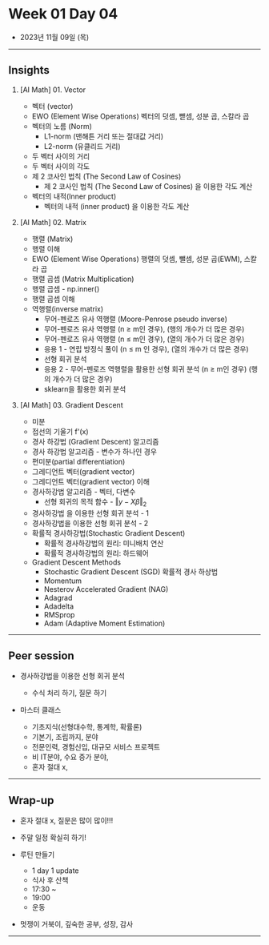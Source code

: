 # Week 01 Day 04 

- 2023년 11월 09일 (목)

---

## Insights


1) [AI Math] 01. Vector

    - 벡터 (vector)
    - EWO (Element Wise Operations) 벡터의 덧셈, 뺃셈, 성분 곱, 스칼라 곱
    - 벡터의 노름 (Norm)
        - L1-norm (맨해튼 거리 또는 절대값 거리)
        - L2-norm (유클리드 거리)
    - 두 벡터 사이의 거리
    - 두 벡터 사이의 각도
    - 제 2 코사인 법칙 (The Second Law of Cosines)
        - 제 2 코사인 법칙 (The Second Law of Cosines) 을 이용한 각도 계산
    - 벡터의 내적(Inner product)
        - 벡터의 내적 (inner product) 을 이용한 각도 계산



2) [AI Math] 02. Matrix

    - 행렬 (Matrix)
    - 행렬 이해
    - EWO (Element Wise Operations) 행렬의 덧셈, 뺄셈, 성분 곱(EWM), 스칼라 곱
    - 행렬 곱셉 (Matrix Multiplication)
    - 행렬 곱셈 - np.inner()
    - 행렬 곱셉 이해
    - 역행렬(inverse matrix)
        - 무어-펜로즈 유사 역행렬 (Moore-Penrose pseudo inverse)
        - 무어-펜로즈 유사 역행렬 (n ≥ m인 경우), (행의 개수가 더 많은 경우)
        - 무어-펜로즈 유사 역행렬 (n ≤ m인 경우), (열의 개수가 더 많은 경우)
        - 응용 1 - 연립 방정식 풀이 (n ≤ m 인 경우), (열의 개수가 더 많은 경우)
        - 선형 회귀 분석
        - 응용 2 - 무어-펜로즈 역행렬을 활용한 선형 회귀 분석 (n ≥ m인 경우) (행의 개수가 더 많은 경우)
        - sklearn을 활용한 회귀 분석
    
    
3) [AI Math] 03. Gradient Descent

    - 미분
    - 접선의 기울기 f'(x)
    - 경사 하강법 (Gradient Descent) 알고리즘
    - 경사 하강법 알고리즘 - 변수가 하나인 경우
    - 편미분(partial differentiation)
    - 그레디언트 벡터(gradient vector)
    - 그레디언트 벡터(gradient vector) 이해
    - 경사하강법 알고리즘 - 벡터, 다변수
        - 선형 회귀의 목적 함수 - $‖y - X\beta‖_2$
    - 경사하강법 을 이용한 선형 회귀 분석 - 1
    - 경사하강법을 이용한 선형 회귀 분석 - 2
    - 확률적 경사하강법(Stochastic Gradient Descent)
        - 확률적 경사하강법의 원리: 미니배치 연산
        - 확률적 경사하강법의 원리: 하드웨어
    - Gradient Descent Methods
        - Stochastic Gradient Descent (SGD) 확률적 경사 하상법
        - Momentum
        - Nesterov Accelerated Gradient (NAG)
        - Adagrad
        - Adadelta
        - RMSprop
        - Adam (Adaptive Moment Estimation)

---

## Peer session

- 경사하강법을 이용한 선형 회귀 분석
    - 수식 처리 하기, 질문 하기 

- 마스터 클래스
    - 기초지식(선형대수학, 통계학, 확률론)
    - 기본기, 조립까지, 분야 
    - 전문인력, 경험신입, 대규모 서비스 프로젝트
    - 비 IT분야, 수요 증가 분야, 
    - 혼자 절대 x, 
    


---

## Wrap-up

- 혼자 절대 x, 질문은 많이 많이!!!

- 주말 일정 확실히 하기!

- 루틴 만들기
    - 1 day 1 update
    - 식사 후 산책
    - 17:30 ~ 
    - 19:00
    - 운동
   
- 멋쟁이 거북이, 깊숙한 공부, 성장, 감사



---
